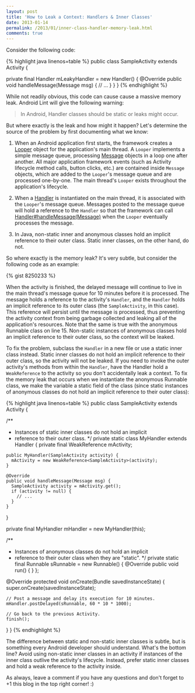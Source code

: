 ```yaml
---
layout: post
title: 'How to Leak a Context: Handlers & Inner Classes'
date: 2013-01-14
permalink: /2013/01/inner-class-handler-memory-leak.html
comments: true
---
```

Consider the following code:

{% highlight java linenos=table %}
public class SampleActivity extends Activity {

  private final Handler mLeakyHandler = new Handler() {
    @Override
    public void handleMessage(Message msg) {
      // ... 
    }
  }
}
{% endhighlight %}

While not readily obvious, this code can cause cause a massive memory leak.
Android Lint will give the following warning: 

> In Android, Handler classes should be static or leaks might occur.

But where exactly is the leak and how might it happen? Let's determine the
source of the problem by first documenting what we know:

<!--more-->

  1. When an Android application first starts, the framework creates a 
     <a href="http://developer.android.com/reference/android/os/Looper.html">Looper</a>
     object for the application's main thread. A `Looper` implements a simple message queue,
     processing <a href="http://developer.android.com/reference/android/os/Message.html">Message</a>
     objects in a loop one after another. All major application framework events (such
     as Activity lifecycle method calls, button clicks, etc.) are contained inside
     `Message` objects, which are added to the `Looper`'s message queue and are processed
     one-by-one. The main thread's `Looper` exists throughout the application's lifecycle.

  2. When a <a href="http://developer.android.com/reference/android/os/Handler.html">Handler</a>
     is instantiated on the main thread, it is associated with the `Looper`'s message queue.
     Messages posted to the message queue will hold a reference to the `Handler` so that the
     framework can call
     <a href="http://developer.android.com/reference/android/os/Handler.html#handleMessage(android.os.Message)">Handler#handleMessage(Message)</a>
     when the `Looper` eventually processes the message.

  3. In Java, non-static inner and anonymous classes hold an implicit reference to their
     outer class. Static inner classes, on the other hand, do not.

So where exactly is the memory leak? It's very subtle, but consider the following code as an example:

{% gist 8250233 %}

When the activity is finished, the delayed message will continue to live in the main thread's
message queue for 10 minutes before it is processed. The message holds a reference to the
activity's `Handler`, and the `Handler` holds an implicit reference to its outer class (the
`SampleActivity`, in this case). This reference will persist until the message is processed,
thus preventing the activity context from being garbage collected and leaking all of the
application's resources. Note that the same is true with the anonymous Runnable class on
line 15. Non-static instances of anonymous classes hold an implicit reference to their outer
class, so the context will be leaked.

To fix the problem, subclass the `Handler` in a new file or use a static inner class instead.
Static inner classes do not hold an implicit reference to their outer class, so the activity
will not be leaked. If you need to invoke the outer activity's methods from within the
`Handler`, have the Handler hold a `WeakReference` to the activity so you don't accidentally
leak a context. To fix the memory leak that occurs when we instantiate the anonymous Runnable
class, we make the variable a static field of the class (since static instances of anonymous
classes do not hold an implicit reference to their outer class):

{% highlight java linenos=table %}
public class SampleActivity extends Activity {

  /**
   * Instances of static inner classes do not hold an implicit
   * reference to their outer class.
   */
  private static class MyHandler extends Handler {
    private final WeakReference<SampleActivity> mActivity;

    public MyHandler(SampleActivity activity) {
      mActivity = new WeakReference<SampleActivity>(activity);
    }

    @Override
    public void handleMessage(Message msg) {
      SampleActivity activity = mActivity.get();
      if (activity != null) {
        // ...
      }
    }
  }

  private final MyHandler mHandler = new MyHandler(this);

  /**
   * Instances of anonymous classes do not hold an implicit
   * reference to their outer class when they are "static".
   */
  private static final Runnable sRunnable = new Runnable() {
      @Override
      public void run() { }
  };

  @Override
  protected void onCreate(Bundle savedInstanceState) {
    super.onCreate(savedInstanceState);

    // Post a message and delay its execution for 10 minutes.
    mHandler.postDelayed(sRunnable, 60 * 10 * 1000);
    
    // Go back to the previous Activity.
    finish();
  }
}
{% endhighlight %}

The difference between static and non-static inner classes is subtle, but is something
every Android developer should understand. What's the bottom line? Avoid using non-static
inner classes in an activity if instances of the inner class outlive the activity's
lifecycle. Instead, prefer static inner classes and hold a weak reference to the activity inside.

As always, leave a comment if you have any questions and don't forget to +1 this blog in
the top right corner! :)
